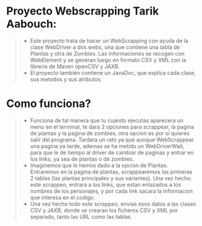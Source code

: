# Proyecto Webscrapping Tarik Aabouch:

>- Este proyecto trata de hacer un WebScrapping con ayuda de la clase WebDriver a dos webs, una que contiene una tabla de Plantas y otra de Zombies. Las informaciones se recogen con WebElement y se generan luego en formato CSV y XML con la libreria de Maven openCSV y JAXB.
>- El proyecto también contiene un JavaDoc, que explica cada clase, sus metodos y sus atributos


# Como funciona?
>- Funciona de tal manera que tu cuando ejecutas aparecera un menu en el terminal, te dara 2 opciones para scrappear, la pagina de plantas y la pagina de zombies, otra opcion es por si quieres salir del programa. Tardara un rato ya que aunque WebScrappear una pagina ya tarde, ademas se ha metido un WebDriverWait, para que le de tiempo al driver de cambiar de paginas y entrar en los links, ya sea de plantas o de zombies.
>- Imaginemos que le hemos dado a la opcion de Plantas. Entraremos en la pagina de plantas, scrappearemos las primeras 2 tablas (las plantas principales y sus variantes). Una vez hecho este scrappeo, entrara a los links, que estan enlazados a los nombres de los personajes, y por cada link sacara la informacion que interesa en el codigo.
>- Una vez hecho todo este scrappeo, envias esos datos a las clases CSV y JAXB, donde se crearan los ficheros CSV y XML por separado, tanto las URL como las tablas.
